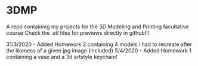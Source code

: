 # 3DMP
 A repo containing my projects for the 3D Modeling and Printing facultative course
Check the .stl files for previews directly in github!!!

31/3/2020 - Added Homework 2 containing 4 models i had to recreate after the likeness of a given jpg image (included)
5/4/2020 - Added Homework 1 containing a vase and a 3d artstyle keychain!
